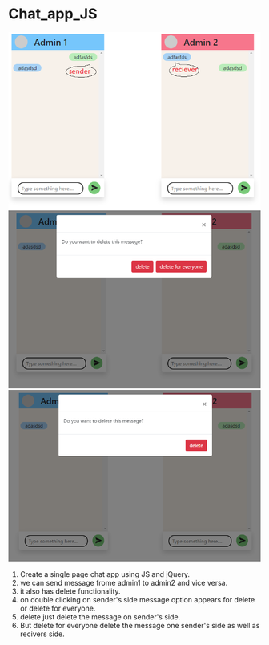 # Chat_app_JS

![](img/img1.png)
![](img/img2.png)
![](img/img3.png)

1. Create a single page chat app using JS and jQuery.
2. we can send message frome admin1 to admin2 and vice versa.
3. it also has delete functionality.
4. on double clicking on sender's side message option appears for delete or delete for everyone.
5. delete just delete the message on sender's side.
6. But delete for everyone delete the message one sender's side as well as recivers side.
